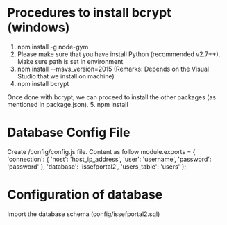 # Procedures to install bcrypt (windows)
1. npm install -g node-gym
2. Please make sure that you have install Python (recommended v2.7++). Make sure path is set in environment
3. npm install --msvs_version=2015 (Remarks: Depends on the Visual Studio that we install on machine)
4. npm install bcrypt

Once done with bcrypt, we can proceed to install the other packages (as mentioned in package.json).
5. npm install

# Database Config File
Create /config/config.js file. Content as follow
module.exports = {
    'connection': {
        'host': 'host_ip_address',
        'user': 'username',
        'password': 'password'
    },
    'database': 'issefportal2',
    'users_table': 'users'
};


# Configuration of database
Import the database schema (config/issefportal2.sql)

